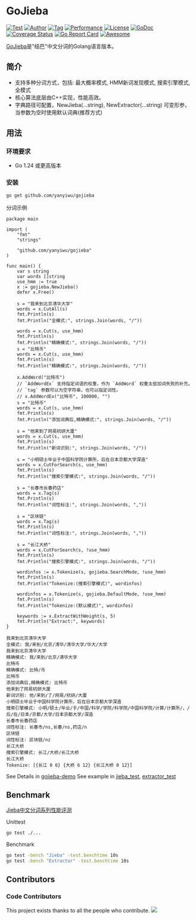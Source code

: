 # GoJieba

[![Test](https://github.com/yanyiwu/gojieba/actions/workflows/test.yml/badge.svg)](https://github.com/yanyiwu/gojieba/actions/workflows/test.yml)
[![Author](https://img.shields.io/badge/author-@yanyiwu-blue.svg?style=flat)](http://yanyiwu.com/) 
[![Tag](https://img.shields.io/github/v/tag/yanyiwu/gojieba.svg)](https://github.com/yanyiwu/gojieba/releases)
[![Performance](https://img.shields.io/badge/performance-excellent-brightgreen.svg?style=flat)](http://yanyiwu.com/work/2015/06/14/jieba-series-performance-test.html) 
[![License](https://img.shields.io/badge/license-MIT-yellow.svg?style=flat)](http://yanyiwu.mit-license.org)
[![GoDoc](https://godoc.org/github.com/yanyiwu/gojieba?status.svg)](https://godoc.org/github.com/yanyiwu/gojieba)
[![Coverage Status](https://coveralls.io/repos/yanyiwu/gojieba/badge.svg?branch=master&service=github)](https://coveralls.io/github/yanyiwu/gojieba?branch=master)
[![Go Report Card](https://goreportcard.com/badge/yanyiwu/gojieba)](https://goreportcard.com/report/yanyiwu/gojieba)
[![Awesome](https://cdn.rawgit.com/sindresorhus/awesome/d7305f38d29fed78fa85652e3a63e154dd8e8829/media/badge.svg)](https://github.com/avelino/awesome-go) 

[GoJieba]是"结巴"中文分词的Golang语言版本。

## 简介

+ 支持多种分词方式，包括: 最大概率模式, HMM新词发现模式, 搜索引擎模式, 全模式
+ 核心算法底层由C++实现，性能高效。
+ 字典路径可配置，NewJieba(...string), NewExtractor(...string) 可变形参，当参数为空时使用默认词典(推荐方式)

## 用法

### 环境要求

- Go 1.24 或更高版本

### 安装

```bash
go get github.com/yanyiwu/gojieba
```

分词示例

```golang
package main

import (
	"fmt"
	"strings"

	"github.com/yanyiwu/gojieba"
)

func main() {
	var s string
	var words []string
	use_hmm := true
	x := gojieba.NewJieba()
	defer x.Free()

	s = "我来到北京清华大学"
	words = x.CutAll(s)
	fmt.Println(s)
	fmt.Println("全模式:", strings.Join(words, "/"))

	words = x.Cut(s, use_hmm)
	fmt.Println(s)
	fmt.Println("精确模式:", strings.Join(words, "/"))
	s = "比特币"
	words = x.Cut(s, use_hmm)
	fmt.Println(s)
	fmt.Println("精确模式:", strings.Join(words, "/"))

	x.AddWord("比特币")
	// `AddWordEx` 支持指定词语的权重，作为 `AddWord` 权重太低加词失败的补充。
	// `tag` 参数可以为空字符串，也可以指定词性。
	// x.AddWordEx("比特币", 100000, "")
	s = "比特币"
	words = x.Cut(s, use_hmm)
	fmt.Println(s)
	fmt.Println("添加词典后,精确模式:", strings.Join(words, "/"))

	s = "他来到了网易杭研大厦"
	words = x.Cut(s, use_hmm)
	fmt.Println(s)
	fmt.Println("新词识别:", strings.Join(words, "/"))

	s = "小明硕士毕业于中国科学院计算所，后在日本京都大学深造"
	words = x.CutForSearch(s, use_hmm)
	fmt.Println(s)
	fmt.Println("搜索引擎模式:", strings.Join(words, "/"))

	s = "长春市长春药店"
	words = x.Tag(s)
	fmt.Println(s)
	fmt.Println("词性标注:", strings.Join(words, ","))

	s = "区块链"
	words = x.Tag(s)
	fmt.Println(s)
	fmt.Println("词性标注:", strings.Join(words, ","))

	s = "长江大桥"
	words = x.CutForSearch(s, !use_hmm)
	fmt.Println(s)
	fmt.Println("搜索引擎模式:", strings.Join(words, "/"))

	wordinfos := x.Tokenize(s, gojieba.SearchMode, !use_hmm)
	fmt.Println(s)
	fmt.Println("Tokenize:(搜索引擎模式)", wordinfos)

	wordinfos = x.Tokenize(s, gojieba.DefaultMode, !use_hmm)
	fmt.Println(s)
	fmt.Println("Tokenize:(默认模式)", wordinfos)

	keywords := x.ExtractWithWeight(s, 5)
	fmt.Println("Extract:", keywords)
}
```

```
我来到北京清华大学
全模式: 我/来到/北京/清华/清华大学/华大/大学
我来到北京清华大学
精确模式: 我/来到/北京/清华大学
比特币
精确模式: 比特/币
比特币
添加词典后,精确模式: 比特币
他来到了网易杭研大厦
新词识别: 他/来到/了/网易/杭研/大厦
小明硕士毕业于中国科学院计算所，后在日本京都大学深造
搜索引擎模式: 小明/硕士/毕业/于/中国/科学/学院/科学院/中国科学院/计算/计算所/，/后/在/日本/京都/大学/日本京都大学/深造
长春市长春药店
词性标注: 长春市/ns,长春/ns,药店/n
区块链
词性标注: 区块链/nz
长江大桥
搜索引擎模式: 长江/大桥/长江大桥
长江大桥
Tokenize: [{长江 0 6} {大桥 6 12} {长江大桥 0 12}]
```

See Details in [gojieba-demo](http://github.com/yanyiwu/gojieba-demo)
See example in [jieba_test](jieba_test.go), [extractor_test](extractor_test.go)

## Benchmark

[Jieba中文分词系列性能评测]

Unittest

```bash
go test ./...
```

Benchmark

```bash
go test -bench "Jieba" -test.benchtime 10s
go test -bench "Extractor" -test.benchtime 10s
```

## Contributors

### Code Contributors

This project exists thanks to all the people who contribute.
<a href="https://github.com/yanyiwu/gojieba/graphs/contributors"><img src="https://opencollective.com/gojieba/contributors.svg?width=890&button=false" /></a>

[CppJieba]:http://github.com/yanyiwu/cppjieba
[GoJieba]:http://github.com/yanyiwu/gojieba
[Jieba]:https://github.com/fxsjy/jieba
[Jieba中文分词系列性能评测]:http://yanyiwu.com/work/2015/06/14/jieba-series-performance-test.html
